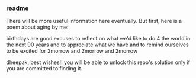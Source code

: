 ### readme

There will be more useful information here eventually. But first, here is a poem about aging by me:

birthdays are good excuses to reflect on what we'd like to do
4 the world in the next
90 years 
and to appreciate what we have 
and to remind ourselves to be excited for
2morrow and 2morrow and 2morrow

dheepak, best wishes!! you will be able to unlock this repo's solution only if you are committed to finding it.